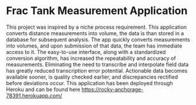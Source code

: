 # Frac Tank Measurement Application
  This project was inspired by a niche process requirement. This application converts distance measurements into volume, the data is than stored in a database for subsequent analysis. The app quickly converts measurements into volumes, and upon submission of that data, the team has immediate access to it. The easy-to-use interface, along with a standardized conversion algorithm, has increased the repeatability and accuracy of measurements. Eliminating the need to transcribe and interpolate field data has greatly reduced transcription error potential. Actionable data becomes available sooner, is quality checked earlier, and discrepancies rectified before deviations occur.
  This application has been deployed through Heroku and can be found here https://rocky-anchorage-78391.herokuapp.com/
